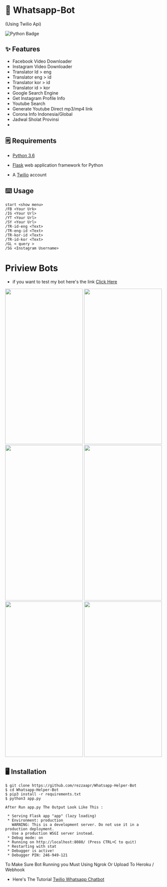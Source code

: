 # 🤖 Whatsapp-Bot
(Using Twilio Api)

![Python Badge](https://img.shields.io/badge/Made%20with-Python-blue)



## ✨ Features
- Facebook Video Downloader 
- Instagram Video Downloader
- Translator Id > eng 
- Translator eng > id
- Translator kor > id
- Translator id > kor
- Google Search Engine 
- Get Instagram Profile Info
- Youtube Search
- Generate Youtube Direct mp3/mp4 link
- Corona Info Indonesia/Global
- Jadwal Sholat Provinsi
- 

## 🗒️ Requirements
* [Python 3.6](https://www.python.org/downloads/) 

* [Flask](https://palletsprojects.com/p/flask/) web application framework for Python

* A [Twilio](https://www.twilio.com/) account

## ⌨️ Usage
```
start <show menu>
/FB <Your Urk>
/IG <Your Url>
/YT <Your Url>
/SY <Your Url>
/TR-id-eng <Text>
/TR-eng-id <Text>
/TR-kor-id <Text>
/TR-id-kor <Text>
/GL < query >
/SG <Instagram Username>
 ```
 
 # Priview Bots
- if you want to test my bot here's the link [Click Here](https://api.whatsapp.com/send?phone=14155238886&text=join+government-would) 

<img src="https://user-images.githubusercontent.com/58212770/81090342-c764f400-8f27-11ea-9702-7e4cd5ba1f01.png" height="500" width="250">  <img src="https://user-images.githubusercontent.com/58212770/81090386-d8ae0080-8f27-11ea-8178-956b962a480d.png" height="500" width="250"> <img src="https://user-images.githubusercontent.com/58212770/81094712-1f9ef480-8f2e-11ea-9638-88123a502c62.png" height="500" width="250"> <img src="https://user-images.githubusercontent.com/58212770/81094715-20d02180-8f2e-11ea-8e92-fa71f5f97369.png" height="500" width="250"> <img src="https://user-images.githubusercontent.com/58212770/81094726-2463a880-8f2e-11ea-8080-12eec8885a33.png" height="500" width="250"> <img src="https://user-images.githubusercontent.com/58212770/81094734-262d6c00-8f2e-11ea-9854-0f7541c9f8c2.png" height="500" width="250">


## 🖥️ Installation
```
$ git clone https://github.com/rezzaapr/Whatsapp-Helper-Bot
$ cd Whatsapp-Helper-Bot
$ pip3 install -r requirements.txt
$ python3 app.py

After Run app.py The Output Look Like This :

 * Serving Flask app "app" (lazy loading)
 * Environment: production
   WARNING: This is a development server. Do not use it in a production deployment.
   Use a production WSGI server instead.
 * Debug mode: on
 * Running on http://localhost:8080/ (Press CTRL+C to quit)
 * Restarting with stat
 * Debugger is active!
 * Debugger PIN: 246-949-121
 ```
 To Make Sure Bot Running you Must Using Ngrok Or Upload To Heroku / Webhook
 
 * Here's The Tutorial  [Twilio Whatsapp Chatbot](https://www.twilio.com/blog/build-a-whatsapp-chatbot-with-python-flask-and-twilio)

 
